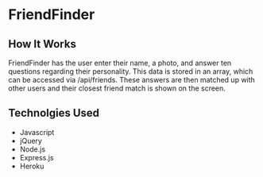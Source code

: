# FriendFinder
## How It Works
FriendFinder has the user enter their name, a photo, and answer ten questions regarding their personality. This data is stored in an array, which can be accessed via /api/friends. These answers are then matched up with other users and their closest friend match is shown on the screen.

## Technolgies Used
* Javascript
* jQuery
* Node.js
* Express.js
* Heroku
